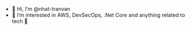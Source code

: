 - 👋 Hi, I’m @nhat-tranvan
- 👀 I’m interested in AWS, DevSecOps, .Net Core and anything related to tech :rocket:
